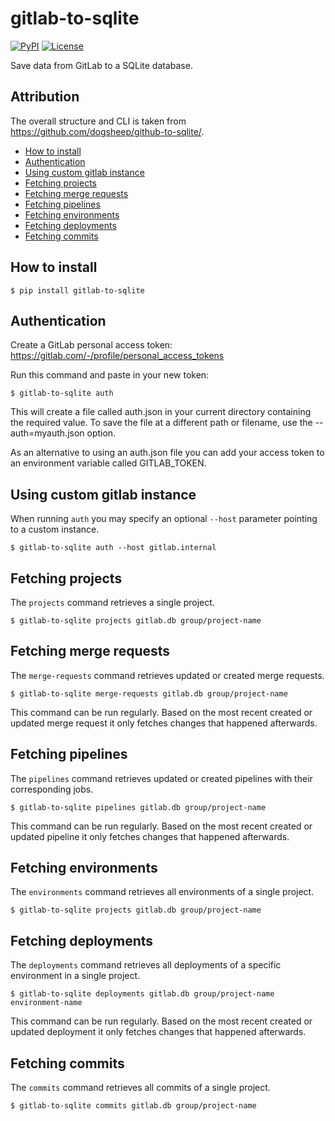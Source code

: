 # gitlab-to-sqlite

[![PyPI](https://img.shields.io/pypi/v/gitlab-to-sqlite.svg)](https://pypi.org/project/gitlab-to-sqlite/)
[![License](https://img.shields.io/badge/license-Apache%202.0-blue.svg)](https://github.com/squiddy/gitlab-to-sqlite/blob/main/LICENSE)

Save data from GitLab to a SQLite database.

## Attribution

The overall structure and CLI is taken from
https://github.com/dogsheep/github-to-sqlite/.

- [How to install](#how-to-install)
- [Authentication](#authentication)
- [Using custom gitlab instance](#using-custom-gitlab-instance)
- [Fetching projects](#fetching-projects)
- [Fetching merge requests](#fetching-merge-requests)
- [Fetching pipelines](#fetching-pipelines)
- [Fetching environments](#fetching-environments)
- [Fetching deployments](#fetching-deployments)
- [Fetching commits](#fetching-commits)

## How to install

    $ pip install gitlab-to-sqlite

## Authentication

Create a GitLab personal access token: https://gitlab.com/-/profile/personal_access_tokens

Run this command and paste in your new token:

    $ gitlab-to-sqlite auth

This will create a file called auth.json in your current directory containing
the required value. To save the file at a different path or filename, use the
--auth=myauth.json option.

As an alternative to using an auth.json file you can add your access token to an
environment variable called GITLAB_TOKEN.

## Using custom gitlab instance

When running ``auth`` you may specify an optional ``--host`` parameter pointing
to a custom instance.

    $ gitlab-to-sqlite auth --host gitlab.internal

## Fetching projects

The `projects` command retrieves a single project.

    $ gitlab-to-sqlite projects gitlab.db group/project-name

## Fetching merge requests

The `merge-requests` command retrieves updated or created merge requests.

    $ gitlab-to-sqlite merge-requests gitlab.db group/project-name

This command can be run regularly. Based on the most recent created or updated
merge request it only fetches changes that happened afterwards.

## Fetching pipelines

The `pipelines` command retrieves updated or created pipelines with their
corresponding jobs.

    $ gitlab-to-sqlite pipelines gitlab.db group/project-name

This command can be run regularly. Based on the most recent created or updated
pipeline it only fetches changes that happened afterwards.

## Fetching environments

The `environments` command retrieves all environments of a single project.

    $ gitlab-to-sqlite projects gitlab.db group/project-name

## Fetching deployments

The `deployments` command retrieves all deployments of a specific environment in
a single project.

    $ gitlab-to-sqlite deployments gitlab.db group/project-name environment-name

This command can be run regularly. Based on the most recent created or updated
deployment it only fetches changes that happened afterwards.

## Fetching commits

The `commits` command retrieves all commits of a single project.

    $ gitlab-to-sqlite commits gitlab.db group/project-name
